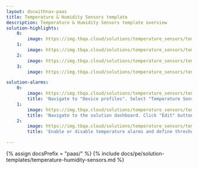 ```yaml
---
layout: docwithnav-paas
title: Temperature & Humidity Sensors template
description: Temperature & Humidity Sensors template overview
solution-highlights:
    0:
        image: https://img.tbqa.cloud/solutions/temperature_sensors/temperature-sensors-1.png
    1:
        image: https://img.tbqa.cloud/solutions/temperature_sensors/temperature-sensors-2.png
    2:
        image: https://img.tbqa.cloud/solutions/temperature_sensors/temperature-sensors-3.png
    3:
        image: https://img.tbqa.cloud/solutions/temperature_sensors/temperature-sensors-4.png

solution-alarms:
    0:
        image: https://img.tbqa.cloud/solutions/temperature_sensors/temperature-and-humidity-alarm-rules-src.png
        title: 'Navigate to "Device profiles". Select "Temperature Sensor" profile. Open "Alarm rules" tab.'
    1:
        image: https://img.tbqa.cloud/solutions/temperature_sensors/temperature-and-humidity-edit-device-btn-src.png
        title: 'Navigate to the solution dashboard. Click "Edit" button in the corresponding sensor row.'
    2:
        image: https://img.tbqa.cloud/solutions/temperature_sensors/temperature-and-humidity-edit-device-src.png
        title: 'Enable or disable temperature alarms and define thresholds.'

---
```


{% assign docsPrefix = "paas/" %}
{% include docs/pe/solution-templates/temperature-humidity-sensors.md %}